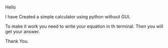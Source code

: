 Hello 

I have Created a simple calculator using python without GUI.

To make it work you need to write your equation in th terminal. Then you will get your answer.

Thank You.
